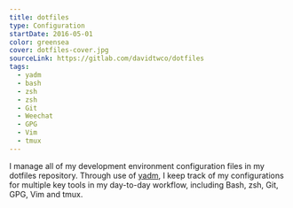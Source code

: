 ```yaml
---
title: dotfiles
type: Configuration
startDate: 2016-05-01
color: greensea
cover: dotfiles-cover.jpg
sourceLink: https://gitlab.com/davidtwco/dotfiles
tags:
  - yadm
  - bash
  - zsh
  - zsh
  - Git
  - Weechat
  - GPG
  - Vim
  - tmux
---
```

I manage all of my development environment configuration files in my dotfiles repository. Through use of [yadm](https://thelocehiliosan.github.io/yadm/), I keep track of my configurations for multiple key tools in my day-to-day workflow, including Bash, zsh, Git, GPG, Vim and tmux.
